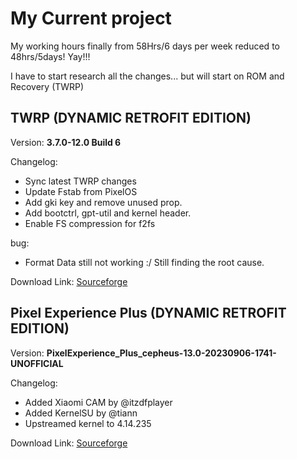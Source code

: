 # My Current project

My working hours finally from 58Hrs/6 days per week reduced to 48hrs/5days! Yay!!!

I have to start research all the changes... but will start on ROM and Recovery (TWRP)

## TWRP (DYNAMIC RETROFIT EDITION)
Version: **3.7.0-12.0 Build 6**

Changelog: 
- Sync latest TWRP changes
- Update Fstab from PixelOS
- Add gki key and remove unused prop.
- Add bootctrl, gpt-util and kernel header.
- Enable FS compression for f2fs

bug:
- Format Data still not working :/ Still finding the root cause.

Download Link: [Sourceforge](https://sourceforge.net/projects/device-xiaomi-cepheus/files/TWRP%20%28Retrofit%29/TWRP-3.7.0_build6_retrofit_unofficial.img/download)

## Pixel Experience Plus (DYNAMIC RETROFIT EDITION)
Version: **PixelExperience_Plus_cepheus-13.0-20230906-1741-UNOFFICIAL** 

Changelog: 
- Added Xiaomi CAM by @itzdfplayer
- Added KernelSU by @tiann
- Upstreamed kernel to 4.14.235

Download Link: [Sourceforge](https://sourceforge.net/projects/device-xiaomi-cepheus/files/Personal%20build%20%28Retrofit%20dev%20version%29/PixelExperience-Plus/PixelExperience_Plus_cepheus-13.0-20230906-1741-UNOFFICIAL.zip/download)
